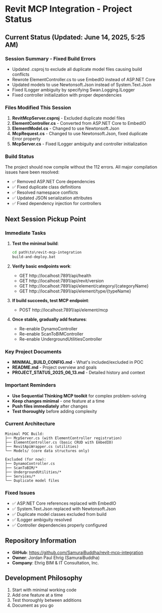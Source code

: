# Revit MCP Integration - Project Status

## Current Status (Updated: June 14, 2025, 5:25 AM)

### Session Summary - Fixed Build Errors
- Updated .csproj to exclude all duplicate model files causing build conflicts
- Rewrote ElementController.cs to use EmbedIO instead of ASP.NET Core
- Updated models to use Newtonsoft.Json instead of System.Text.Json
- Fixed ILogger ambiguity by specifying Swan.Logging.ILogger
- Fixed controller initialization with proper dependencies

### Files Modified This Session
1. **RevitMcpServer.csproj** - Excluded duplicate model files
2. **ElementController.cs** - Converted from ASP.NET Core to EmbedIO
3. **ElementModel.cs** - Changed to use Newtonsoft.Json
4. **McpRequest.cs** - Changed to use Newtonsoft.Json, fixed duplicate Error property
5. **McpServer.cs** - Fixed ILogger ambiguity and controller initialization

### Build Status
The project should now compile without the 112 errors. All major compilation issues have been resolved:
- ✅ Removed ASP.NET Core dependencies
- ✅ Fixed duplicate class definitions
- ✅ Resolved namespace conflicts
- ✅ Updated JSON serialization attributes
- ✅ Fixed dependency injection for controllers

## Next Session Pickup Point

### Immediate Tasks
1. **Test the minimal build**:
   ```cmd
   cd path\to\revit-mcp-integration
   build-and-deploy.bat
   ```

2. **Verify basic endpoints work**:
   - GET http://localhost:7891/api/health
   - GET http://localhost:7891/api/revit/version
   - GET http://localhost:7891/api/element/category/{categoryName}
   - GET http://localhost:7891/api/element/type/{typeName}

3. **If build succeeds, test MCP endpoint**:
   - POST http://localhost:7891/api/element/mcp

4. **Once stable, gradually add features**:
   - Re-enable DynamoController
   - Re-enable ScanToBIMController
   - Re-enable UndergroundUtilitiesController

### Key Project Documents
- **MINIMAL_BUILD_CONFIG.md** - What's included/excluded in POC
- **README.md** - Project overview and goals
- **PROJECT_STATUS_2025_06_13.md** - Detailed history and context

### Important Reminders
- **Use Sequential Thinking MCP toolkit** for complex problem-solving
- **Keep changes minimal** - one feature at a time
- **Push files immediately** after changes
- **Test thoroughly** before adding complexity

### Current Architecture
```
Minimal POC Build:
├── McpServer.cs (with ElementController registration)
├── ElementController.cs (basic CRUD with EmbedIO)
├── RevitApiWrapper.cs (utilities)
└── Models/ (core data structures only)

Excluded (for now):
├── DynamoController.cs
├── ScanToBIM/*
├── UndergroundUtilities/*
├── Services/*
└── Duplicate model files
```

### Fixed Issues
- ✅ ASP.NET Core references replaced with EmbedIO
- ✅ System.Text.Json replaced with Newtonsoft.Json
- ✅ Duplicate model classes excluded from build
- ✅ ILogger ambiguity resolved
- ✅ Controller dependencies properly configured

## Repository Information
- **GitHub**: https://github.com/SamuraiBuddha/revit-mcp-integration
- **Owner**: Jordan Paul Ehrig (SamuraiBuddha)
- **Company**: Ehrig BIM & IT Consultation, Inc.

## Development Philosophy
1. Start with minimal working code
2. Add one feature at a time
3. Test thoroughly between additions
4. Document as you go
